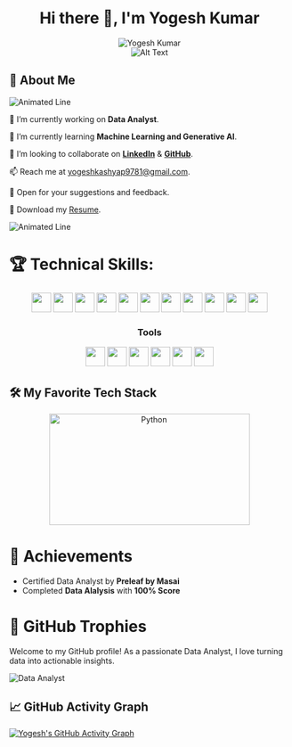 

<div align="center">
  <h1>Hi there 👋, I'm Yogesh Kumar</h1>
</div>


<div align="center">
  <img src="https://readme-typing-svg.demolab.com/?lines=A+passionate+Data+Analyst+from+India;&font=Fira%20Code&center=true&width=400&height=45&color=%2337bcf7&vCenter=true&size=18&pause=1000" alt="Yogesh Kumar" />
</div>

<div align="center">
  <img src="https://camo.githubusercontent.com/7de37139d0b4c1ce40865e799b446c0e963a3dd8fb68d239707237c40604fa3d/68747470733a2f2f63646e2e6472696262626c652e636f6d2f75736572732f3733303730332f73637265656e73686f74732f363538313234332f6176656e746f2e676966" alt="Alt Text" />
</div>

## 🚀 About Me



![Animated Line](https://www.animatedimages.org/data/media/562/animated-line-image-0387.gif)




🔭 I’m currently working on **Data Analyst**.

🌱 I’m currently learning **Machine Learning and Generative AI**.             

👯 I’m looking to collaborate on **[LinkedIn](https://www.linkedin.com/in/yogesh-kumar-9618a21b5/)** & **[GitHub](https://github.com/yogeshk1234)**.

📫 Reach me at [yogeshkashyap9781@gmail.com](mailto:yogeshkashyap9781@gmail.com).

💬 Open for your suggestions and feedback.

📄 Download my [Resume](https://drive.google.com/drive/u/1/folders/10HbBs8SXX52DNi6bYWqmtTduHLkTd9xU).

![Animated Line](https://www.animatedimages.org/data/media/562/animated-line-image-0387.gif)









# 🏆 Technical Skills:

###
<div align="center">

<img src="https://img.shields.io/badge/-Python-3776AB?style=flat-square&logo=python&logoColor=white" height="35">
<img src="https://img.shields.io/badge/-Numpy-E34F26?style=flat-square&logo=Numpy&logoColor=white" height="35">
<img src="https://img.shields.io/badge/-Pandas-150458?style=flat-square&logo=pandas" height="35">
<img src="https://img.shields.io/badge/-Matplotlib-007ACC?style=flat-square&logo=matplotlib" height="35">
<img src="https://img.shields.io/badge/-Seaborn-3776AB?style=flat-square&logo=seaborn" height="35">

<img src="https://img.shields.io/badge/-MySQL-4479A1?style=flat-square&logo=mysql&logoColor=white" height="35">
<img src="https://img.shields.io/badge/-Power_BI-F2C811?style=flat-square&logo=power-bi&logoColor=black" height="35">
<img src="https://img.shields.io/badge/-Excel-217346?style=flat-square&logo=microsoft-excel&logoColor=white" height="35">
<img src="https://img.shields.io/badge/-GitHub-181717?style=flat-square&logo=github" height="35">
<img src="https://img.shields.io/badge/-BeautifulSoup-3776AB?style=flat-square&logo=beautifulsoup&logoColor=white" height="35">
<img src="https://img.shields.io/badge/-Selenium-43B02A?style=flat-square&logo=selenium&logoColor=white" height="35">

### Tools

<img src="https://img.shields.io/badge/-Jupyter_Notebook-F37626?style=flat-square&logo=jupyter&logoColor=white" height="35">
<img src="https://img.shields.io/badge/-Google_Colab-F9AB00?style=flat-square&logo=google-colab&logoColor=white" height="35">
<img src="https://img.shields.io/badge/-Google_Drive-4285F4?style=flat-square&logo=google-drive&logoColor=white" height="35">
<img src="https://img.shields.io/badge/-GitHub-181717?style=flat-square&logo=github" height="35">
<img src="https://img.shields.io/badge/-PyCharm-000000?style=flat-square&logo=pycharm&logoColor=white" height="35">
<img src="https://img.shields.io/badge/-Slack-4A154B?style=flat-square&logo=slack" height="35">

</div>

## 🛠️ My Favorite Tech Stack

<p align="center">
  <img src="https://camo.githubusercontent.com/3354125e88ef539ca2ec8ba5b0324a9122f9da4b6b23ce286e9a7c2aecf31759/68747470733a2f2f6769746875622d726561646d652d73746174732e76657263656c2e6170702f6170692f746f702d6c616e67732f3f757365726e616d653d796f676573686b31323334267468656d653d726561637426626f726465725f7261646975733d342e362673686f775f69636f6e733d7472756526636f756e745f707269766174653d7472756526686964655f626f726465723d74727565266c61796f75743d636f6d70616374266c616e67735f636f756e743d36" 
  alt="Python" width="360" height="200"/>
</p>
</div>


# 🌟 Achievements
- Certified Data Analyst by **Preleaf by Masai**
- Completed **Data Alalysis** with **100% Score**

# 🏅 GitHub Trophies


Welcome to my GitHub profile! As a passionate Data Analyst, I love turning data into actionable insights.

![Data Analyst](https://camo.githubusercontent.com/f841ccd243e6befc025009bf0d147217661e55ad48c1c34ddef4ac5e5828047a/68747470733a2f2f6769746875622d70726f66696c652d74726f7068792e76657263656c2e6170702f3f757365726e616d653d6861727368616c6b616c6530393131267468656d653d7261646963616c266e6f2d6672616d653d74727565266e6f2d62673d66616c7365266d617267696e2d773d34)





## 📈 GitHub Activity Graph

[![Yogesh's GitHub Activity Graph](https://github-readme-activity-graph.vercel.app/graph?username=yogeshk1234&bg_color=ffffff&color=708090&line=24292e&point=24292e&area=true&hide_border=true)](https://github.com/Ashutosh00710/github-readme-activity-graph)




<!--
**yogeshk1234/yogeshk1234** is a ✨ _special_ ✨ repository because its `README.md` (this file) appears on your GitHub profile.

Here are some ideas to get you started:

- 🔭 I’m currently working on ...
- 🌱 I’m currently learning ...
- 👯 I’m looking to collaborate on ...
- 🤔 I’m looking for help with ...
- 💬 Ask me about ...
- 📫 How to reach me: ...
- 😄 Pronouns: ...
- ⚡ Fun fact: ...
-->
